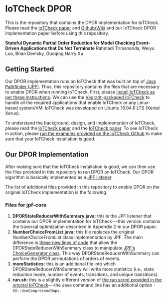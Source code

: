 # IoTCheck DPOR
This is the repository that contains the DPOR implementation for IoTCheck. Please read the [IoTCheck paper](https://2020.esec-fse.org/details/fse-2020-papers/16/Understanding-and-Automatically-Detecting-Conflicting-Interactions-between-Smart-Home) and [Github/Wiki](https://github.com/uci-plrg/iotcheck) and our IoTCheck DPOR implementation paper before using this repository.

**Stateful Dynamic Partial Order Reduction for Model Checking Event-Driven Applications that Do Not Terminate**
Rahmadi Trimananda, Weiyu Luo, Brian Demsky, Guoqing Harry Xu

## Getting Started
Our DPOR implementation runs on IoTCheck that was built on top of [Java Pathfinder (JPF)](https://github.com/javapathfinder). Thus, this repository contains the files that are necessary to enable DPOR when running IoTCheck. First, please [install IoTCheck as per these instructions](https://github.com/uci-plrg/iotcheck/blob/master/README.md#getting-started). We can use the [Vagrant-packaged IoTCheck](https://github.com/uci-plrg/iotcheck-vagrant) to handle all the required applications that enable IoTCheck or any Linux-based system/VM. IoTCheck was developed on Ubuntu 16.04.6 LTS (Xenial Xerus).

To understand the background, design, and implementation of IoTCheck, please read the [IoTCheck paper](https://2020.esec-fse.org/details/fse-2020-papers/16/Understanding-and-Automatically-Detecting-Conflicting-Interactions-between-Smart-Home) and the [IoTCheck paper](https://2020.esec-fse.org/details/fse-2020-papers/16/Understanding-and-Automatically-Detecting-Conflicting-Interactions-between-Smart-Home). 
To see IoTCheck in action, please [run the examples provided on the IoTCheck Github](https://github.com/uci-plrg/iotcheck/blob/master/README.md#examples) to make sure that your IoTCheck installation is good.

## Our DPOR Implementation
After making sure that the IoTCheck installation is good, we can then use the files provided in this repository to run DPOR on IoTCheck. Our DPOR algorithm is basically implemented as a [JPF listener](https://github.com/javapathfinder/jpf-core/wiki/Listeners).

The list of additional files provided in this repository to enable DPOR on the original IoTCheck implementation is the following.
### Files for jpf-core
1. **DPORStateReducerWithSummary.java:** this is the JPF listener that contains our DPOR implementation for IoTCheck---this version contains the traversal optimization described in Appendix D in our DPOR paper.
2. **NumberChoiceFromList.java:** this file replaces the original NumberChoiceFromList class implementation by JPF. The main difference is [these new lines of code](https://github.com/uci-plrg/iotcheck-dpor/blob/652f448e55f7423c2a7b3f663a3ba203f2f6a609/dpor_implementation/jpf-core/NumberChoiceFromList.java#L265) that allow the DPORStateReducerWithSummary class to manipulate [JPF's ChoiceGenerator class](https://github.com/javapathfinder/jpf-core/wiki/ChoiceGenerators). This way DPORStateReducerWithSummary can perform the DPOR permutations of orders of events.  
3. **moreStatistics:** this is an additional file into which DPORStateReducerWithSummary will write more statistics (i.e., state reduction mode, number of events, transitions, and unique transitions).
4. **run.sh:** this is a slightly different version of [the run script provided in the original IoTCheck](https://github.com/uci-plrg/iotcheck/wiki/IoTCheck-JPF#run-script)---the Java command line has an additional option `-XX:-UseCompressedOops`.
